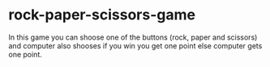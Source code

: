 # rock-paper-scissors-game
In this game you can shoose one of the buttons (rock, paper and scissors) and computer also shooses 
if you win you get one point else computer gets one point.
